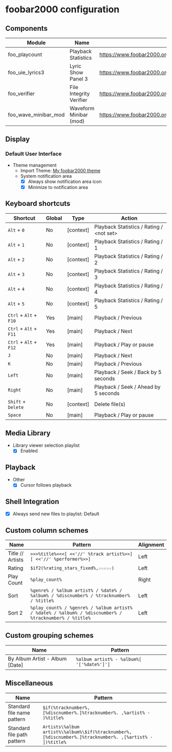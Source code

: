 # foobar2000 configuration

## Components

| Module               | Name                    | Link                                                              |
| -------------------- | ----------------------- | ----------------------------------------------------------------- |
| foo_playcount        | Playback Statistics     | <https://www.foobar2000.org/components/view/foo_playcount>        |
| foo_uie_lyrics3      | Lyric Show Panel 3      | <https://www.foobar2000.org/components/view/foo_uie_lyrics3>      |
| foo_verifier         | File Integrity Verifier | <https://www.foobar2000.org/components/view/foo_verifier>         |
| foo_wave_minibar_mod | Waveform Minibar (mod)  | <https://www.foobar2000.org/components/view/foo_wave_minibar_mod> |

## Display

### Default User Interface

- Theme management
  - Import Theme: [My foobar2000 theme](https://efanzh.org/resources/foobar2000-theme.fth)
  - System notification area
    - [x] Always show notification area icon
    - [x] Minimize to notification area

## Keyboard shortcuts

| Shortcut               | Global | Type      | Action                                    |
| ---------------------- | ------ | --------- | ----------------------------------------- |
| `Alt` + `0`            | No     | [context] | Playback Statistics / Rating / \<not set> |
| `Alt` + `1`            | No     | [context] | Playback Statistics / Rating / 1          |
| `Alt` + `2`            | No     | [context] | Playback Statistics / Rating / 2          |
| `Alt` + `3`            | No     | [context] | Playback Statistics / Rating / 3          |
| `Alt` + `4`            | No     | [context] | Playback Statistics / Rating / 4          |
| `Alt` + `5`            | No     | [context] | Playback Statistics / Rating / 5          |
| `Ctrl` + `Alt` + `F10` | Yes    | [main]    | Playback / Previous                       |
| `Ctrl` + `Alt` + `F11` | Yes    | [main]    | Playback / Next                           |
| `Ctrl` + `Alt` + `F12` | Yes    | [main]    | Playback / Play or pause                  |
| `J`                    | No     | [main]    | Playback / Next                           |
| `K`                    | No     | [main]    | Playback / Previous                       |
| `Left`                 | No     | [main]    | Playback / Seek / Back by 5 seconds       |
| `Right`                | No     | [main]    | Playback / Seek / Ahead by 5 seconds      |
| `Shift` + `Delete`     | No     | [context] | Delete file(s)                            |
| `Space`                | No     | [main]    | Playback / Play or pause                  |

## Media Library

- Library viewer selection playlist
  - [x] Enabled

## Playback

- Other
  - [x] Cursor follows playback

## Shell Integration

- [x] Always send new files to playlist: Default

## Custom column schemes

| Name             | Pattern                                                                                               | Alignment |
| ---------------- | ----------------------------------------------------------------------------------------------------- | --------- |
| Title // Artists | `>>>%title%<<<[ <<'//' %track artist%>>][ <<'//' %performer%>>]`                                      | Left      |
| Rating           | `$if2(%rating_stars_fixed%,☆☆☆☆☆)`                                                                    | Left      |
| Play Count       | `%play_count%`                                                                                        | Right     |
| Sort             | `%genre% / %album artist% / %date% / %album% / %discnumber% / %tracknumber% / %title%`                | Left      |
| Sort 2           | `%play_count% / %genre% / %album artist% / %date% / %album% / %discnumber% / %tracknumber% / %title%` | Left      |

## Custom grouping schemes

| Name                           | Pattern                                   |
| ------------------------------ | ----------------------------------------- |
| By Album Artist - Album [Date] | `%album artist% - %album%[ '['%date%']']` |

## Miscellaneous

| Name                       | Pattern                                                                                                 |
| -------------------------- | ------------------------------------------------------------------------------------------------------- |
| Standard file name pattern | `$if(%tracknumber%,[%discnumber%.]%tracknumber%. ,%artist% - )%title%`                                  |
| Standard file path pattern | `Artists\%album artist%\%album%\$if(%tracknumber%,[%discnumber%.]%tracknumber%. ,[%artist% - ])%title%` |
